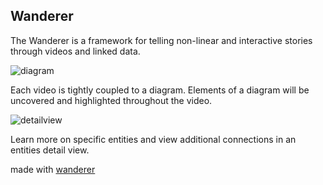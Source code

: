 ## Wanderer

The Wanderer is a framework for telling non-linear and interactive stories through videos and linked data.

![diagram](default:about/storyview.png)  

Each video is tightly coupled to a diagram. Elements of a diagram will be uncovered and highlighted throughout the video.

![detailview](default:about/detailview.png)  

Learn more on specific entities and view additional connections in an entities detail view.



made with [wanderer](https://github.com/uclab-potsdam/wanderer)
